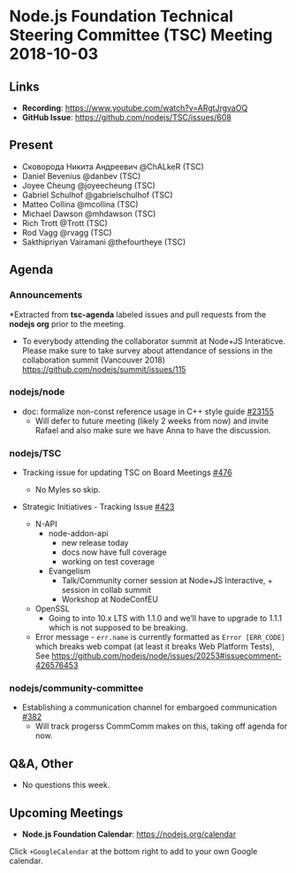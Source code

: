 # Node.js Foundation Technical Steering Committee (TSC) Meeting 2018-10-03

## Links

* **Recording**:  <https://www.youtube.com/watch?v=ARgtJrgvaOQ>
* **GitHub Issue**: <https://github.com/nodejs/TSC/issues/608>

## Present

* Сковорода Никита Андреевич @ChALkeR (TSC)
* Daniel Bevenius @danbev (TSC)
* Joyee Cheung @joyeecheung (TSC)
* Gabriel Schulhof @gabrielschulhof (TSC)
* Matteo Collina @mcollina (TSC)
* Michael Dawson @mhdawson (TSC)
* Rich Trott @Trott (TSC)
* Rod Vagg @rvagg (TSC)
* Sakthipriyan Vairamani @thefourtheye (TSC)

## Agenda

### Announcements

\*Extracted from **tsc-agenda** labeled issues and pull requests from the **nodejs org** prior to the meeting.

* To everybody attending the collaborator summit at Node+JS Interaticve.  Please make sure
  to take survey about attendance of sessions in the collaboration summit (Vancouver 2018)
  <https://github.com/nodejs/summit/issues/115>

### nodejs/node

* doc: formalize non-const reference usage in C++ style guide [#23155](https://github.com/nodejs/node/pull/23155)
  * Will defer to future meeting (likely 2 weeks from now) and invite Rafael
    and also make sure we have Anna to have the discussion.

### nodejs/TSC

* Tracking issue for updating TSC on Board Meetings
  [#476](https://github.com/nodejs/TSC/issues/476)
  * No Myles so skip.

* Strategic Initiatives - Tracking Issue [#423](https://github.com/nodejs/TSC/issues/423)
  * N-API
    * node-addon-api
      * new release today
      * docs now have full coverage
      * working on test coverage
    * Evangelism
      * Talk/Community corner session at Node+JS Interactive, + session in collab summit
      * Workshop at NodeConfEU
  * OpenSSL
    * Going to into 10.x LTS with 1.1.0 and we’ll have to upgrade to 1.1.1 which is not supposed to
      be breaking.
  * Error message - `err.name` is currently formatted as `Error [ERR_CODE]` which breaks web compat
    (at least it breaks Web Platform Tests), See
    <https://github.com/nodejs/node/issues/20253#issuecomment-426576453>

### nodejs/community-committee

* Establishing a communication channel for embargoed communication [#382](https://github.com/nodejs/community-committee/issues/382)
  * Will track progerss CommComm makes on this, taking off agenda for now.

## Q\&A, Other

* No questions this week.

## Upcoming Meetings

* **Node.js Foundation Calendar**: <https://nodejs.org/calendar>

Click `+GoogleCalendar` at the bottom right to add to your own Google calendar.

